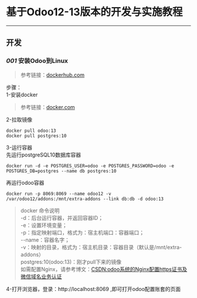 # 基于Odoo12-13版本的开发与实施教程
---
## 开发
### __*001*__  安装Odoo到Linux
> 参考链接：[dockerhub.com](https://hub.docker.com/_/odoo)
  
步骤：  
1-安装docker
> 参考链接：[docker.com](https://docs.docker.com/engine/install/ubuntu/)  
  
2-拉取镜像  

```shell  
docker pull odoo:13  
docker pull postgres:10  
```
3-运行容器  
先运行postgreSQL10数据库容器
```shell
docker run -d -e POSTGRES_USER=odoo -e POSTGRES_PASSWORD=odoo -e POSTGRES_DB=postgres --name db postgres:10
```  
再运行odoo容器  
```shell
docker run -p 8069:8069 --name odoo12 -v /var/odoo12/addons:/mnt/extra-addons --link db:db -d odoo:13
```
> docker 命令说明  
-d：后台运行容器，并返回容器ID；  
-e：设置环境变量；  
-p：指定映射端口，格式为：宿主机端口：容器端口；  
--name：容器名字；  
-v：映射的目录，格式为：宿主机目录：容器目录（默认是/mnt/extra-addons）  
postgres:10(odoo:13)：刚才pull下来的镜像  
如需配置Nginx，请参考博文：[CSDN:odoo系统的Nginx配置https证书及微信域名业务认证](https://orca-coooooo.blog.csdn.net/article/details/99691202)

4-打开浏览器，登录：http://localhost:8069 ,即可打开odoo配置账套的页面
